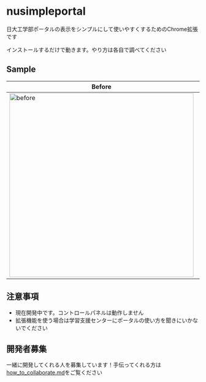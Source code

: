 # nusimpleportal
日大工学部ポータルの表示をシンプルにして使いやすくするためのChrome拡張です

インストールするだけで動きます。やり方は各自で調べてください

## Sample
|  Before  |  After  |
| ---- | ---- |
|  <img width="480" alt="before" src="https://user-images.githubusercontent.com/80768507/191447118-b6514b77-238e-419f-bcf0-e531ecd94335.png">  |  <img width="480" alt="before" src="https://user-images.githubusercontent.com/80768507/191448449-a0b577e9-3597-441e-995c-fca1383525d4.png">

## 注意事項
 - 現在開発中です。コントロールパネルは動作しません
 - 拡張機能を使う場合は学習支援センターにポータルの使い方を聞きにいかないでください


## 開発者募集
一緒に開発してくれる人を募集しています！手伝ってくれる方は<a href="https://github.com/avaice/nusimpleportal/blob/main/documentation/how_to_collaborate.md">how_to_collaborate.md</a>をご覧ください
